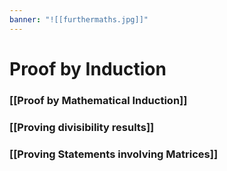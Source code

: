 ```yaml
---
banner: "![[furthermaths.jpg]]"
---
```

# Proof by Induction

### [[Proof by Mathematical Induction]]

### [[Proving divisibility results]]

### [[Proving Statements involving Matrices]]
